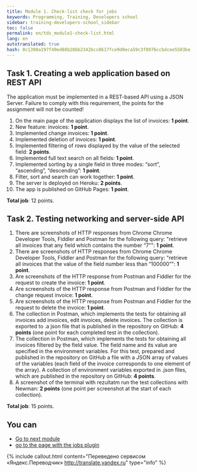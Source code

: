 ```yaml
---
title: Module 1. Check-list check for jobs
keywords: Programming, Training, Developers school
sidebar: training-developers-school_sidebar
toc: false
permalink: en/tds_module1-check-list.html
lang: en
autotranslated: true
hash: 0c1390a197f49ed88b28bb2342bcc8617fce9d0eca59c3f8976ccbdcee5503be
---
```


## Task 1. Creating a web application based on REST API

The application must be implemented in a REST-based API using a JSON Server. Failure to comply with this requirement, the points for the assignment will not be counted!

1. On the main page of the application displays the list of invoices: **1 point**.
2. New feature: invoices: **1 point**.
3. Implemented change invoices: **1 point**.
4. Implemented deletion of invoices: **1 point**.
5. Implemented filtering of rows displayed by the value of the selected field: **2 points**.
6. Implemented full text search on all fields: **1 point**.
7. Implemented sorting by a single field in three modes: “sort”, “ascending”, “descending”: **1 point**.
8. Filter, sort and search can work together: **1 point**.
9. The server is deployed on Heroku: **2 points**.
10. The app is published on GitHub Pages: **1 point**.

**Total job**: 12 points.

## Task 2. Testing networking and server-side API

1. There are screenshots of HTTP responses from Chrome Chrome Developer Tools, Fiddler and Postman for the following query: "retrieve all invoices that any field which contains the number “7”": **1 point**.
2. There are screenshots of HTTP responses from Chrome Chrome Developer Tools, Fiddler and Postman for the following query: "retrieve all invoices that the value of the field number less than “100000”": **1 point**.
3. Are screenshots of the HTTP response from Postman and Fiddler for the request to create the invoice: **1 point**.
4. Are screenshots of the HTTP response from Postman and Fiddler for the change request invoice: **1 point**.
5. Are screenshots of the HTTP response from Postman and Fiddler for the request to delete the invoice: **1 point**.
6. The collection in Postman, which implements the tests for obtaining all invoices add invoices, edit invoices, delete invoices. The collection is exported to .a json file that is published in the repository on GitHub: **4 points** (one point for each completed test in the collection).
7. The collection in Postman, which implements the tests for obtaining all invoices filtered by the field value. The field name and its value are specified in the environment variables. For this test, prepared and published in the repository on GitHub a file with a JSON array of values of the variables (each field of the invoice corresponds to one element of the array). A collection of environment variables exported in .json files, which are published in the repository on GitHub: **4 points**.
8. A screenshot of the terminal with rezultatm run the test collections with Newman: **2 points** (one point per screenshot at the start of each collection).

**Total job**: 15 points.

## You can

* [Go to next module](tds_module2-about.html) <i class="fa fa-arrow-down" aria-hidden="true"></i>
* <i class="fa fa-arrow-left" aria-hidden="true"></i> [go to the page with the jobs plugin](tds_module1-tasks.html)



{% include callout.html content="Переведено сервисом «Яндекс.Переводчик» <http://translate.yandex.ru>" type="info" %}